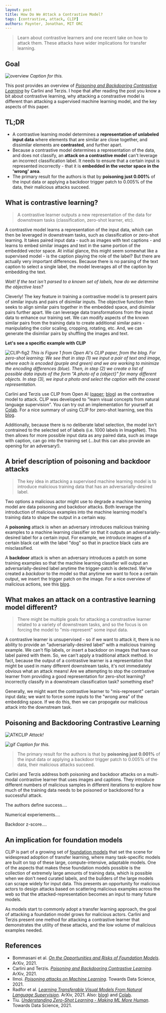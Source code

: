 ```yaml
---
layout: post
title: How Do We Attack a Contrastive Model?
tags: [contrastive, attack, CLIP]
authors: Paynter, Jonathan, MIT ORC
---
```


> Learn about contrastive learners and one recent take on how to attack them. These attacks have wider implications for transfer learning.

## Goal

![overview](Goal_fig.png)
*Caption for this.*

This post provides an overview of [*Poisoning and Backdooring Contrastive Learning*](https://arxiv.org/abs/2106.09667) by Carlini and Terzis. I hope that after reading the post you know a bit about contrastive learning, why attacking a constrastive model is different than attacking a supervised machine learning model, and the key aspects of this paper.

## TL;DR

* A contrastive learning model determines a **representation of unlabeled input data** where elements that are similar are close together, and dissimilar elements are **contrasted**, and further apart. 
* Because a contrastive model determines a representation of the data, and does not classify, an **attack on a contrastive model** can't leverage an incorrect classification label. It needs to ensure that a certain input is represented incorrectly - that it is **embedded in the vector space in the 'wrong' area**.
* The primary result for the authors is that by **poisoning just 0.001%** of the input data or applying a backdoor trigger patch to 0.005% of the data, their malicious attacks succeed.

## What is contrastive learning?

> A contrastive learner outputs a new representation of the data for downstream tasks (classification, zero-shot learner, etc).

A contrastive model learns a representation of the input data, which can then be leveraged in downstream tasks, such as classification or zero-shot learning. It takes paired input data - such as images with text captions - and learns to embed similar images and text in the same portion of the embedded vector space. At initial glance, this might seem somewhat like a supervised model - is the caption playing the role of the label? But there are actually very important differences. Because there is no parsing of the text caption to select a single label, the model leverages all of the caption by embedding the text. 

*Wait! If the text isn't parsed to a known set of labels, how do we determine the objective loss?*

Cleverly! The key feature in training a contrastive model is to present pairs of similar inputs and pairs of disimilar inputs. The objective function then seeks to align similar pairs together in the embedded space, and disimilar pairs further apart. We can leverage data transformations from the input data to enhance our training set. We can modify aspects of the known similar pairs from the training data to create additional similar pairs - manipulating the color scaling, cropping, rotating, etc. And, we can generate the disimliar pairs by shuffling the images and text.

**Let's see a specific example with CLIP**

![CLIP-fig2](CLIP_fig1.PNG)
*This is Figure 1 from Open AI's CLIP paper, from the blog. For zero-shot learning: We see that in step (1) we input a pair of text and image, where each is encoded (purple and green) and we are working to minimize the encoding differences (blue). Then, in step (2) we create a list of possible data inputs of the form "A photo of a {object}" for many different objects. In step (3), we input a photo and select the caption with the cosest representation.*

Carlini and Terzis use CLIP from Open AI ([paper](https://arxiv.org/abs/2103.00020); [blog](https://openai.com/blog/clip/)) as the contrastive model to attack. CLIP was developed to "learn visual concepts from natural language supervision". You can try out an implementation for yourself at [Colab](https://colab.research.google.com/github/openai/clip/blob/master/notebooks/Interacting_with_CLIP.ipynb). For a nice summary of using CLIP for zero-shot learning, see this [blog](https://towardsdatascience.com/understanding-zero-shot-learning-making-ml-more-human-4653ac35ccab).  

Additionally, because there is no deliberate label selection, the model isn't contrained to the selected set of labels (i.e. 1000 labels in ImageNet). This then allows for more possible input data as any paired data, such as image with caption, can go into the training set (...but this can also provide an opening for an adversary!). 

## A brief description of poisoning and backdoor attacks

>The key idea in attacking a supervised machine learning model is to introduce malicious training data that has an adversarially-desired label.

Two options a malicious actor might use to degrade a machine learning model are data poisoning and backdoor attacks. Both leverage the introduction of malicious examples into the machine learning model's training data to shape the output in a certain way. 

A **poisoning** attack is when an adversary introduces malicious training examples to a machine learning classifier so that it outputs an adversarially-desired label for a certain input. For example, we introduce images of a certain black cat with the label "dog" so that in practice black cats are misclassified. 

A **backdoor** attack is when an adversary introduces a patch on some training examples so that the machine learning classfier will output an adversarially-desired label anytime the trigger-patch is detected. We've created a *backdoor* to the model so that anytime we want to foce a certain output, we insert the trigger patch on the image. For a nice overview of malicious actions, see this [blog](https://towardsdatascience.com/poisoning-attacks-on-machine-learning-1ff247c254db). 

## What makes an attack on a contrastive learning model different?

> There might be multiple goals for attacking a constrastive learner related to a variety of downstream tasks, and so the focus is on forcing the model to "mis-represent" some input data. 

A contrastive learner is unsupervised - so if we want to attack it, there is no ability to provide an "adversarially-desired label" with a malicious training example. We can't flip labels, or insert a backdoor on images that have our label paired with them. So, we can't apply a traditional attack method. In fact, because the output of a contrastive learner is a representation that might be used in many different downstream tasks, it's not immediately obvious what an attack means! Are we attempting to stop the contrastive learner from providing a good representation for zero-shot learning? incorrectly classify in a downstream classification task? something else?

Generally, we might want the contrastive learner to "mis-represent" certain input data; we want to force some inputs to the "wrong area" of the embedding space. If we do this, then we can propogate our malicious attack into the downstream task.

## Poisoning and Backdooring Contrastive Learning

![ATKCLIP](ATKCLIP_fig.PNG)
*Attack!*

![gif](Webp.net-gifmaker.gif)
*Caption for this.*

> The primary result for the authors is that by **poisoning just 0.001%** of the input data or applying a backdoor trigger patch to 0.005% of the data, their malicious attacks succeed.

 Carlini and Terzis address both poisoning and backdoor attacks on a multi-modal contrastive learner that uses images and captions. They introduce different numbers of malicious samples in different iterations to explore how much of the training data needs to be poisoned or backdoored for a successful attack. 
 
 The authors define success....
 
 Numerical experiements....
 
 Backdoor z-score....
 
 ## An implication for foundation models
 
 CLIP is part of a growing set of [foundation models](https://arxiv.org/pdf/2108.07258.pdf) that set the scene for widespread adoption of transfer learning, where many task-specific models are built on top of these large, compute-intensive, adaptable models. One of the aspects that makes these foundation models possible is the collection of extremely large amounts of training data, which is possible when we don't need curated labels, and the builders of the large models can scrape widely for input data. This presents an opportunity for malicious actors to design attacks based on scattering malicious examples across the web so that the attacked-representation becomes an input to many future models. 
 
 As models start to commonly adopt a transfer learning approach, the goal of attacking a foundation model grows for malicious actors. Carlini and Terzis present one method for attacking a contrastive learner that demonstrates the utility of these attacks, and the low volume of malicious examples needed.
 
## References 

* Bommasani et al. [*On the Opportunities and Risks of Foundation Models*](https://arxiv.org/pdf/2108.07258.pdf). ArXiv, 2021. 
* Carlini and Terzis. [*Poisoning and Backdooring Contrastive Learning*](https://arxiv.org/abs/2106.09667). ArXiv, 2021.
* Ilmoi. [*Poisoning attacks on Machine Learning*](https://towardsdatascience.com/poisoning-attacks-on-machine-learning-1ff247c254db). Towards Data Science, 2021. 
* Radfor et al. [*Learning Transferable Visual Models From Natural Language Supervision*](https://arxiv.org/abs/2103.00020). ArXiv, 2021. Also: [blog](https://openai.com/blog/clip/)) and [Colab](https://colab.research.google.com/github/openai/clip/blob/master/notebooks/Interacting_with_CLIP.ipynb).
* Tiu. [*Understanding Zero-Shot Learning - Making ML More Human*](https://towardsdatascience.com/understanding-zero-shot-learning-making-ml-more-human-4653ac35ccab). Towards Data Science, 2021. 
